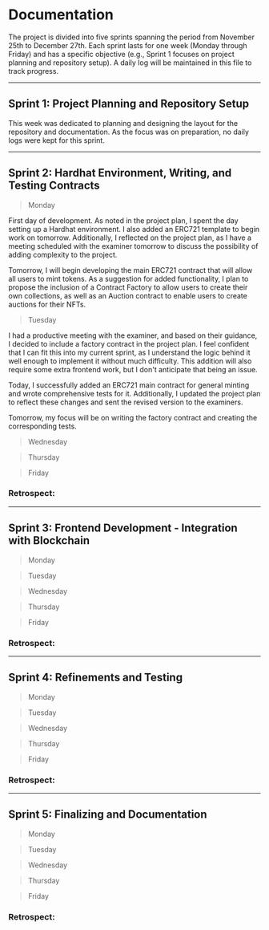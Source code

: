 # Documentation

The project is divided into five sprints spanning the period from November 25th to December 27th. Each sprint lasts for one week (Monday through Friday) and has a specific objective (e.g., Sprint 1 focuses on project planning and repository setup). A daily log will be maintained in this file to track progress.

--------------------------------------------------------------------------

## Sprint 1: Project Planning and Repository Setup

This week was dedicated to planning and designing the layout for the repository and documentation. As the focus was on preparation, no daily logs were kept for this sprint.

--------------------------------------------------------------------------

## Sprint 2: Hardhat Environment, Writing, and Testing Contracts

> Monday

First day of development. As noted in the project plan, I spent the day setting up a Hardhat environment. I also added an ERC721 template to begin work on tomorrow. Additionally, I reflected on the project plan, as I have a meeting scheduled with the examiner tomorrow to discuss the possibility of adding complexity to the project.

Tomorrow, I will begin developing the main ERC721 contract that will allow all users to mint tokens. As a suggestion for added functionality, I plan to propose the inclusion of a Contract Factory to allow users to create their own collections, as well as an Auction contract to enable users to create auctions for their NFTs.

> Tuesday

I had a productive meeting with the examiner, and based on their guidance, I decided to include a factory contract in the project plan. I feel confident that I can fit this into my current sprint, as I understand the logic behind it well enough to implement it without much difficulty. This addition will also require some extra frontend work, but I don't anticipate that being an issue.

Today, I successfully added an ERC721 main contract for general minting and wrote comprehensive tests for it. Additionally, I updated the project plan to reflect these changes and sent the revised version to the examiners.

Tomorrow, my focus will be on writing the factory contract and creating the corresponding tests.

> Wednesday

> Thursday

> Friday

### Retrospect:

--------------------------------------------------------------------------

## Sprint 3: Frontend Development - Integration with Blockchain

> Monday

> Tuesday

> Wednesday

> Thursday

> Friday

### Retrospect:

--------------------------------------------------------------------------

## Sprint 4: Refinements and Testing

> Monday

> Tuesday

> Wednesday

> Thursday

> Friday

### Retrospect:

--------------------------------------------------------------------------

## Sprint 5: Finalizing and Documentation

> Monday

> Tuesday

> Wednesday

> Thursday

> Friday

### Retrospect:

